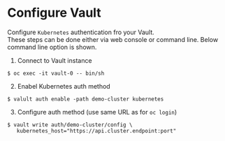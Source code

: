 # Configure Vault
Configure `Kubernetes` authentication fro your Vault.  
These steps can be done either via web console or command line. Below command line option is shown.

1. Connect to Vault instance

```
$ oc exec -it vault-0 -- bin/sh
```
2. Enabel Kubernetes auth method
```
$ valult auth enable -path demo-cluster kubernetes
```
3. Configure auth method (use same URL as for `oc login`)
```
$ vault write auth/demo-cluster/config \
   kubernetes_host="https://api.cluster.endpoint:port"

```